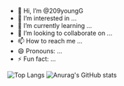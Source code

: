 - 👋 Hi, I’m @209youngG
- 👀 I’m interested in ...
- 🌱 I’m currently learning ...
- 💞️ I’m looking to collaborate on ...
- 📫 How to reach me ...
- 😄 Pronouns: ...
- ⚡ Fun fact: ...

<!---
209youngG/209youngG is a ✨ special ✨ repository because its `README.md` (this file) appears on your GitHub profile.
You can click the Preview link to take a look at your changes.
--->
![Top Langs](https://github-readme-stats.vercel.app/api/top-langs/?username=209youngG)
![Anurag's GitHub stats](https://github-readme-stats.vercel.app/api?username=209youngG&show_icons=true&include_all_commits=true&theme=radical&hide_border=true&count_private=true)
